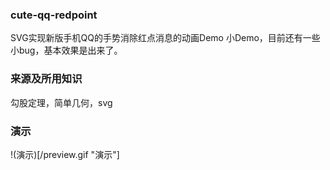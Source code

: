 ### cute-qq-redpoint
SVG实现新版手机QQ的手势消除红点消息的动画Demo
小Demo，目前还有一些小bug，基本效果是出来了。

### 来源及所用知识

勾股定理，简单几何，svg

### 演示

!(演示)[/preview.gif "演示"]

